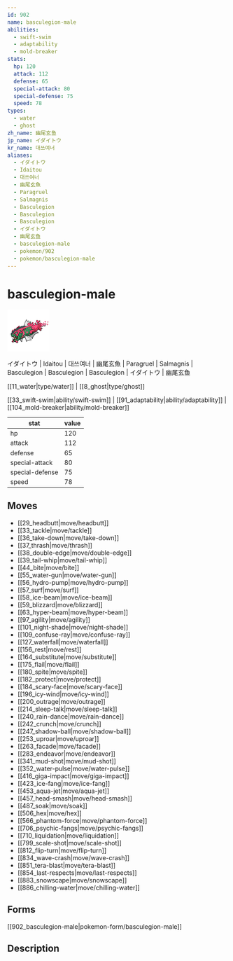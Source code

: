 ```yaml
---
id: 902
name: basculegion-male
abilities:
  - swift-swim
  - adaptability
  - mold-breaker
stats:
  hp: 120
  attack: 112
  defense: 65
  special-attack: 80
  special-defense: 75
  speed: 78
types:
  - water
  - ghost
zh_name: 幽尾玄鱼
jp_name: イダイトウ
kr_name: 대쓰여너
aliases:
  - イダイトウ
  - Idaitou
  - 대쓰여너
  - 幽尾玄魚
  - Paragruel
  - Salmagnis
  - Basculegion
  - Basculegion
  - Basculegion
  - イダイトウ
  - 幽尾玄鱼
  - basculegion-male
  - pokemon/902
  - pokemon/basculegion-male
---
```

# basculegion-male

![](https://raw.githubusercontent.com/PokeAPI/sprites/master/sprites/pokemon/902.png)

イダイトウ | Idaitou | 대쓰여너 | 幽尾玄魚 | Paragruel | Salmagnis | Basculegion | Basculegion | Basculegion | イダイトウ | 幽尾玄鱼

[[11_water|type/water]] | [[8_ghost|type/ghost]]

[[33_swift-swim|ability/swift-swim]] | [[91_adaptability|ability/adaptability]] | [[104_mold-breaker|ability/mold-breaker]]

|stat|value|
|---|---|
|hp|120|
|attack|112|
|defense|65|
|special-attack|80|
|special-defense|75|
|speed|78|


## Moves

- [[29_headbutt|move/headbutt]]
- [[33_tackle|move/tackle]]
- [[36_take-down|move/take-down]]
- [[37_thrash|move/thrash]]
- [[38_double-edge|move/double-edge]]
- [[39_tail-whip|move/tail-whip]]
- [[44_bite|move/bite]]
- [[55_water-gun|move/water-gun]]
- [[56_hydro-pump|move/hydro-pump]]
- [[57_surf|move/surf]]
- [[58_ice-beam|move/ice-beam]]
- [[59_blizzard|move/blizzard]]
- [[63_hyper-beam|move/hyper-beam]]
- [[97_agility|move/agility]]
- [[101_night-shade|move/night-shade]]
- [[109_confuse-ray|move/confuse-ray]]
- [[127_waterfall|move/waterfall]]
- [[156_rest|move/rest]]
- [[164_substitute|move/substitute]]
- [[175_flail|move/flail]]
- [[180_spite|move/spite]]
- [[182_protect|move/protect]]
- [[184_scary-face|move/scary-face]]
- [[196_icy-wind|move/icy-wind]]
- [[200_outrage|move/outrage]]
- [[214_sleep-talk|move/sleep-talk]]
- [[240_rain-dance|move/rain-dance]]
- [[242_crunch|move/crunch]]
- [[247_shadow-ball|move/shadow-ball]]
- [[253_uproar|move/uproar]]
- [[263_facade|move/facade]]
- [[283_endeavor|move/endeavor]]
- [[341_mud-shot|move/mud-shot]]
- [[352_water-pulse|move/water-pulse]]
- [[416_giga-impact|move/giga-impact]]
- [[423_ice-fang|move/ice-fang]]
- [[453_aqua-jet|move/aqua-jet]]
- [[457_head-smash|move/head-smash]]
- [[487_soak|move/soak]]
- [[506_hex|move/hex]]
- [[566_phantom-force|move/phantom-force]]
- [[706_psychic-fangs|move/psychic-fangs]]
- [[710_liquidation|move/liquidation]]
- [[799_scale-shot|move/scale-shot]]
- [[812_flip-turn|move/flip-turn]]
- [[834_wave-crash|move/wave-crash]]
- [[851_tera-blast|move/tera-blast]]
- [[854_last-respects|move/last-respects]]
- [[883_snowscape|move/snowscape]]
- [[886_chilling-water|move/chilling-water]]

## Forms



[[902_basculegion-male|pokemon-form/basculegion-male]]

## Description



